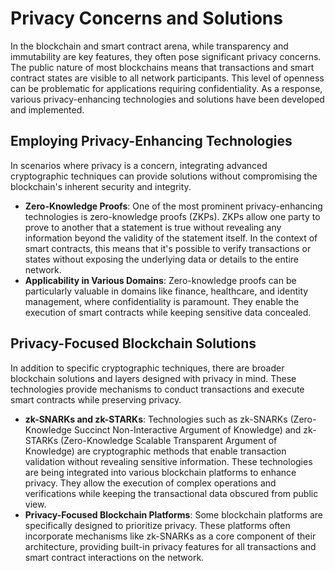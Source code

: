 # Privacy Concerns and Solutions

In the blockchain and smart contract arena, while transparency and immutability are key features, they often pose significant privacy concerns. The public nature of most blockchains means that transactions and smart contract states are visible to all network participants. This level of openness can be problematic for applications requiring confidentiality. As a response, various privacy-enhancing technologies and solutions have been developed and implemented.

## Employing Privacy-Enhancing Technologies

In scenarios where privacy is a concern, integrating advanced cryptographic techniques can provide solutions without compromising the blockchain's inherent security and integrity.

* **Zero-Knowledge Proofs**: One of the most prominent privacy-enhancing technologies is zero-knowledge proofs (ZKPs). ZKPs allow one party to prove to another that a statement is true without revealing any information beyond the validity of the statement itself. In the context of smart contracts, this means that it's possible to verify transactions or states without exposing the underlying data or details to the entire network.
* **Applicability in Various Domains**: Zero-knowledge proofs can be particularly valuable in domains like finance, healthcare, and identity management, where confidentiality is paramount. They enable the execution of smart contracts while keeping sensitive data concealed.

## Privacy-Focused Blockchain Solutions

In addition to specific cryptographic techniques, there are broader blockchain solutions and layers designed with privacy in mind. These technologies provide mechanisms to conduct transactions and execute smart contracts while preserving privacy.

* **zk-SNARKs and zk-STARKs**: Technologies such as zk-SNARKs (Zero-Knowledge Succinct Non-Interactive Argument of Knowledge) and zk-STARKs (Zero-Knowledge Scalable Transparent Argument of Knowledge) are cryptographic methods that enable transaction validation without revealing sensitive information. These technologies are being integrated into various blockchain platforms to enhance privacy. They allow the execution of complex operations and verifications while keeping the transactional data obscured from public view.
* **Privacy-Focused Blockchain Platforms**: Some blockchain platforms are specifically designed to prioritize privacy. These platforms often incorporate mechanisms like zk-SNARKs as a core component of their architecture, providing built-in privacy features for all transactions and smart contract interactions on the network.

